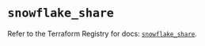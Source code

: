 # `snowflake_share`

Refer to the Terraform Registry for docs: [`snowflake_share`](https://registry.terraform.io/providers/snowflake-labs/snowflake/0.99.0/docs/resources/share).

